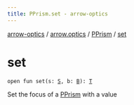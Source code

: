 ```yaml
---
title: PPrism.set - arrow-optics
---
```


[arrow-optics](../../index.html) / [arrow.optics](../index.html) / [PPrism](index.html) / [set](./set.html)

# set

`open fun set(s: `[`S`](index.html#S)`, b: `[`B`](index.html#B)`): `[`T`](index.html#T)

Set the focus of a [PPrism](index.html) with a value

